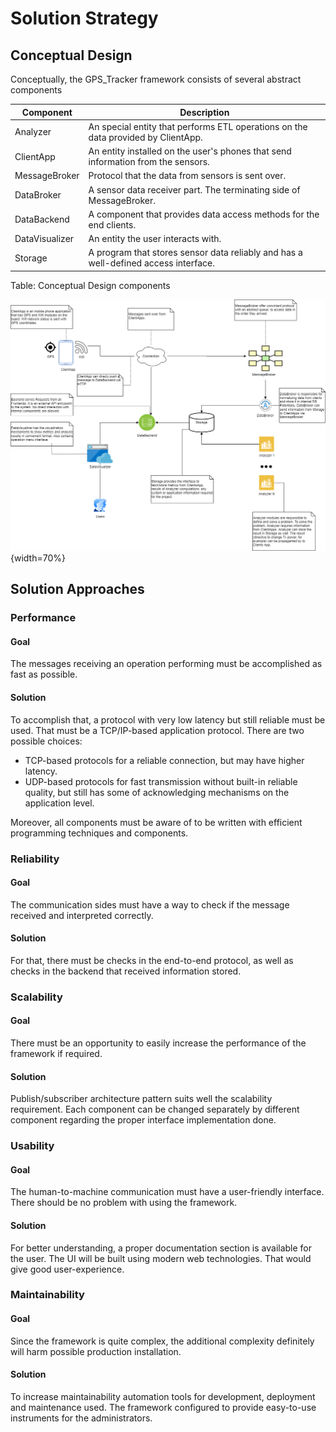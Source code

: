 # Solution Strategy

## Conceptual Design

Conceptually, the GPS_Tracker framework consists of several abstract components

|Component|Description|
|---|---|
|Analyzer| An special entity that performs ETL operations on the data provided by ClientApp.|
|ClientApp|An entity installed on the user's phones that send information from the sensors.|
|MessageBroker|Protocol that the data from sensors is sent over.|
|DataBroker| A sensor data receiver part. The terminating side of MessageBroker. |
|DataBackend|A component that provides data access methods for the end clients. |
|DataVisualizer| An entity the user interacts with.|
|Storage|A program that stores sensor data reliably and has a well-defined access interface.|
Table: Conceptual Design components

![Conceptual Design Diagram](schemes/conceptual/ConceptualDiagram.png){width=70%}

## Solution Approaches

### Performance

#### Goal

The messages receiving an operation performing must be accomplished as fast as possible.

#### Solution

To accomplish that, a protocol with very low latency but still reliable must be used. That must be a TCP/IP-based application protocol. There are two possible choices:

- TCP-based protocols for a reliable connection, but may have higher latency.
- UDP-based protocols for fast transmission without built-in reliable quality, but still has some of acknowledging mechanisms on the application level.  

Moreover, all components must be aware of to be written with efficient programming techniques and components. 

### Reliability

#### Goal

The communication sides must have a way to check if the message received and interpreted correctly.

#### Solution 

For that, there must be checks in the end-to-end protocol, as well as checks in the backend that received information stored.

### Scalability

#### Goal

There must be an opportunity to easily increase the performance of the framework if required.

#### Solution

Publish/subscriber architecture pattern suits well the scalability requirement. Each component can be changed separately by different component regarding the proper interface implementation done.

### Usability

#### Goal

The human-to-machine communication must have a user-friendly interface. There should be no problem with using the framework.

#### Solution

For better understanding, a proper documentation section is available for the user. The UI will be built using modern web technologies. That would give good user-experience.  

### Maintainability

#### Goal

Since the framework is quite complex, the additional complexity definitely will harm possible production installation.

#### Solution

To increase maintainability automation tools for development, deployment and maintenance used. The framework configured to provide easy-to-use instruments for the administrators.
